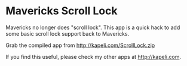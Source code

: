 Mavericks Scroll Lock
=====================
Mavericks no longer does "scroll lock". This app is a quick hack to add some basic scroll lock support back to Mavericks.

Grab the compiled app from http://kapeli.com/ScrollLock.zip

If you find this useful, please check my other apps at http://kapeli.com.